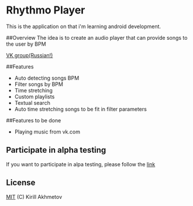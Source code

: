# Rhythmo Player
This is the application on that i'm learning android development. 

##Overview
The idea is to create an audio player that can provide songs to the user by BPM

[VK group(Russian!)](https://new.vk.com/rhythmoplayer)

##Features
 - Auto detecting songs BPM
 - Filter songs by BPM
 - Time stretching
 - Custom playlists
 - Textual search
 - Auto time stretching songs to be fit in filter parameters

##Features to be done
 - Playing music from vk.com


## Participate in alpha testing
If you want to participate in alpa testing, please follow the [link](https://play.google.com/apps/testing/com.juztoss.bpmplayer.dev)


## License
[MIT](https://github.com/JuzTosS/BPMPlayer/blob/master/LICENSE.md) (C) Kirill Akhmetov

